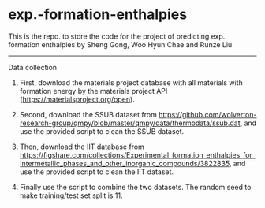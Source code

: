 # exp.-formation-enthalpies

This is the repo. to store the code for the project of predicting exp. formation enthalpies by Sheng Gong, Woo Hyun Chae and Runze Liu

**************************
Data collection

1. First, download the materials project database with all materials with formation energy by the materials project API (https://materialsproject.org/open).

2. Second, download the SSUB dataset from https://github.com/wolverton-research-group/qmpy/blob/master/qmpy/data/thermodata/ssub.dat, and use the provided script to clean the SSUB dataset.

3. Then, download the IIT database from https://figshare.com/collections/Experimental_formation_enthalpies_for_intermetallic_phases_and_other_inorganic_compounds/3822835, and use the provided script to clean the IIT dataset.

4. Finally use the script to combine the two datasets. The random seed to make training/test set split is 11.
